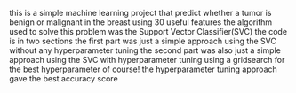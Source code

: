this is a simple machine learning project that predict whether a tumor is benign or malignant in the breast using 30 useful features
the algorithm used to solve this problem was the Support Vector Classifier(SVC)
the code is in two sections
the first part was just a simple approach using the SVC without any hyperparameter tuning
the second part was also just a simple approach using the SVC with hyperparameter tuning using a gridsearch for the best hyperparameter
of course! the hyperparameter tuning approach gave the best accuracy score
